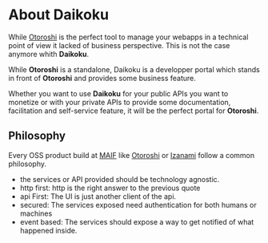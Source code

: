 # About Daikoku

While [Otoroshi](https://maif.github.io/otoroshi/) is the perfect tool to manage your webapps in a technical point of view it lacked of business perspective. This is not the case anymore whith **Daikoku**.

While **Otoroshi** is a standalone, Daikoku is a developper portal which stands in front of **Otoroshi** and provides some business feature.

Whether you want to use **Daikoku** for your public APIs you want to monetize or with your private APIs to provide some documentation, facilitation and self-service feature, it will be the perfect portal for **Otoroshi**.

## Philosophy 

Every OSS product build at <a href="https://www.maif.fr/" target="_blank">MAIF</a> like <a href="https://maif.github.io/otoroshi/" target="_blank">Otoroshi</a> or <a href="https://maif.github.io/izanami/" target="_blank">Izanami</a> follow a common philosophy. 

* the services or API provided should be technology agnostic.
* http first: http is the right answer to the previous quote   
* api First: The UI is just another client of the api. 
* secured: The services exposed need authentication for both humans or machines  
* event based: The services should expose a way to get notified of what happened inside. 
